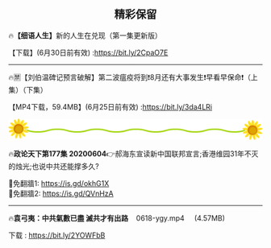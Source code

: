 
<div align="center"><h2>精彩保留</h2></div><p>


🔥<b>【细语人生】</b>新的人生在兑现（第一集更新版）

【下载】(6月30日前有效)  :https://bit.ly/2CpaO7E

<hr>

🔥🈲【刘伯温碑记预言破解】第二波瘟疫将到❗8月还有大事发生❗早看早保命❗（上集）（下集）

【MP4下载，59.4MB】(6月25日前有效)  :https://bit.ly/3da4LRi

<div align="center"><img src="/sp-img/149.gif" width=880></div><p>

🔥<b>政论天下第177集 20200604</b>👉郝海东宣读新中国联邦宣言;香港维园31年不灭的烛光;也说中共还能撑多久?

🎯免翻牆1: https://is.gd/okhG1X<br>
🎯免翻牆2:  https://is.gd/QVnHzA

<hr>

🔥<b>袁弓夷：中共氣數已盡 滅共才有出路</b>&nbsp;&nbsp;&nbsp; 0618-ygy.mp4 &nbsp;&nbsp;&nbsp; (4.57MB)

下载 : https://bit.ly/2YOWFbB
